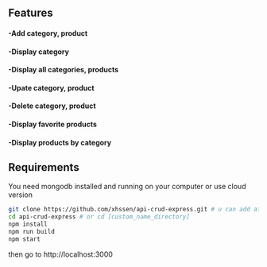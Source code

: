 ## Features

   #### -Add category, product
   #### -Display category
   #### -Display all categories, products
   #### -Upate category, product
   #### -Delete category, product
   #### -Display favorite products
   #### -Display products by category
   
   
## Requirements
 You need mongodb installed and running on your computer or use cloud version
```bash
git clone https://github.com/xhssen/api-crud-express.git # u can add at the end [custom_name_directory]
cd api-crud-express # or cd [custom_name_directory]
npm install
npm run build
npm start  
```
then go to http://localhost:3000
